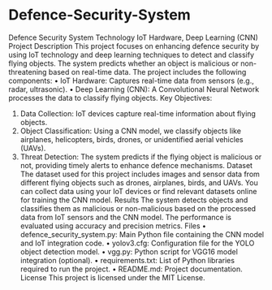 # Defence-Security-System
Defence Security System
Technology
IoT Hardware, Deep Learning (CNN)
Project Description
This project focuses on enhancing defence security by using IoT technology and deep learning techniques to detect and classify flying objects. The system predicts whether an object is malicious or non-threatening based on real-time data.
The project includes the following components:
•	IoT Hardware: Captures real-time data from sensors (e.g., radar, ultrasonic).
•	Deep Learning (CNN): A Convolutional Neural Network processes the data to classify flying objects.
Key Objectives:
1.	Data Collection: IoT devices capture real-time information about flying objects.
2.	Object Classification: Using a CNN model, we classify objects like airplanes, helicopters, birds, drones, or unidentified aerial vehicles (UAVs).
3.	Threat Detection: The system predicts if the flying object is malicious or not, providing timely alerts to enhance defence mechanisms.
Dataset
The dataset used for this project includes images and sensor data from different flying objects such as drones, airplanes, birds, and UAVs. You can collect data using your IoT devices or find relevant datasets online for training the CNN model.
Results
The system detects objects and classifies them as malicious or non-malicious based on the processed data from IoT sensors and the CNN model. The performance is evaluated using accuracy and precision metrics.
Files
•	defence_security_system.py: Main Python file containing the CNN model and IoT integration code.
•	yolov3.cfg: Configuration file for the YOLO object detection model.
•	vgg.py: Python script for VGG16 model integration (optional).
•	requirements.txt: List of Python libraries required to run the project.
•	README.md: Project documentation.
License
This project is licensed under the MIT License.
